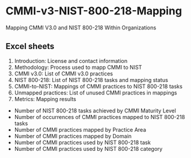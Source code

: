 # CMMI-v3-NIST-800-218-Mapping
Mapping CMMI V3.0 and NIST 800-218 Within Organizations

## Excel sheets
1) Introduction: License and contact information
2) Methodology: Process used to mapp CMMI to NIST
3) CMMI v3.0: List of CMMI v3.0 practices
4) NIST 800-218: List of NIST 800-218 tasks and mapping status
5) CMMI-to-NIST: Mappings of CMMI practices to NIST 800-218 tasks
6) Unmapped practices: List of unused CMMI practices in mappings
7) Metrics: Mapping results
- Number of NIST 800-218 tasks achieved by CMMI Maturity Level																				
- Number of occurrences of CMMI practices mapped to NIST 800-218 tasks													
- Number of CMMI practices mapped by Practice Area											
- Number of CMMI practices mapped by Domain											
- Number of CMMI practices used by NIST 800-218 task							
- Number of CMMI practices used by NIST 800-218 category				